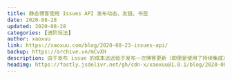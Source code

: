 ```yaml
---
title: 静态博客使用 Issues API 发布动态、友链、书签
date: 2020-08-28
updated: 2020-08-28
categories: [进阶玩法]
author: xaoxuu
link: https://xaoxuu.com/blog/2020-08-23-issues-api/
backup: https://archive.vn/mCvXH
description: 由于发布 issue 的成本远远低于发布一次博客更新（即便是使用了持续集成），可以用 issue 来简化每个独立博客都必备的友链系统，也可以通过 issue 来快速发布动态资讯，弥补静态博客必须更新静态文件才能更新内容的缺点。此功能已经集成到了主题中，使用非常方便。
headimg: https://fastly.jsdelivr.net/gh/cdn-x/xaoxuu@1.0.1/blog/2020-0823a@2x.jpg
---
```

